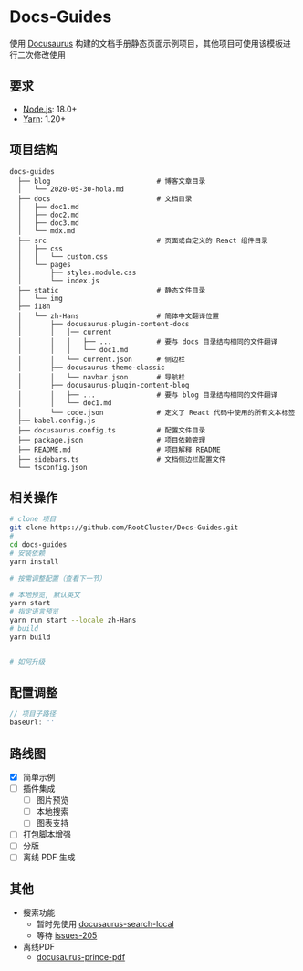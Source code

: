 # Docs-Guides

使用 [Docusaurus](https://docusaurus.io/) 构建的文档手册静态页面示例项目，其他项目可使用该模板进行二次修改使用

## 要求

- [Node.js](https://nodejs.org/en/download): 18.0+
- [Yarn](https://yarn.nodejs.cn/en/docs/install#windows-stable): 1.20+

## 项目结构

```text
docs-guides
  ├── blog                          # 博客文章目录
  │   └── 2020-05-30-hola.md
  ├── docs                          # 文档目录
  │   ├── doc1.md
  │   ├── doc2.md
  │   ├── doc3.md
  │   └── mdx.md
  ├── src                           # 页面或自定义的 React 组件目录
  │   ├── css
  │   │   └── custom.css
  │   └── pages
  │       ├── styles.module.css
  │       └── index.js
  ├── static                        # 静态文件目录
  │   └── img
  ├── i18n
  │   └── zh-Hans                   # 简体中文翻译位置
  │       ├── docusaurus-plugin-content-docs
  │       │   │── current
  │       │   │   ├── ...           # 要与 docs 目录结构相同的文件翻译
  │       │   │   └── doc1.md
  │       │   └── current.json      # 侧边栏
  │       ├── docusaurus-theme-classic
  │       │   └── navbar.json       # 导航栏
  │       ├── docusaurus-plugin-content-blog
  │       │   ├── ...               # 要与 blog 目录结构相同的文件翻译
  │       │   └── doc1.md
  │       └── code.json             # 定义了 React 代码中使用的所有文本标签
  ├── babel.config.js
  ├── docusaurus.config.ts          # 配置文件目录
  ├── package.json                  # 项目依赖管理
  ├── README.md                     # 项目解释 README
  ├── sidebars.ts                   # 文档侧边栏配置文件
  └── tsconfig.json
```

## 相关操作

```bash
# clone 项目
git clone https://github.com/RootCluster/Docs-Guides.git
# 
cd docs-guides
# 安装依赖
yarn install

# 按需调整配置（查看下一节）

# 本地预览, 默认英文
yarn start
# 指定语言预览
yarn run start --locale zh-Hans
# build
yarn build


# 如何升级

```

## 配置调整

```ts
// 项目子路径
baseUrl: ''
```

## 路线图

- [x] 简单示例
- [ ] 插件集成
  - [ ] 图片预览
  - [ ] 本地搜索
  - [ ] 图表支持
- [ ] 打包脚本增强
- [ ] 分版
- [ ] 离线 PDF 生成

## 其他

- 搜索功能
  - 暂时先使用 [docusaurus-search-local](https://github.com/easyops-cn/docusaurus-search-local)
  - 等待 [issues-205](https://github.com/cmfcmf/docusaurus-search-local/issues/205)
- 离线PDF
  - [docusaurus-prince-pdf](https://github.com/signcl/docusaurus-prince-pdf)
